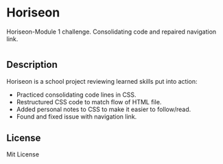 # Horiseon
Horiseon-Module 1 challenge. Consolidating code and repaired navigation link.
# <Your-Project-Title>

## Description

Horiseon is a school project reviewing learned skills put into action:

- Practiced consolidating code lines in CSS.
- Restructured CSS code to match flow of HTML file.
- Added personal notes to CSS to make it easier to follow/read.
- Found and fixed issue with navigation link.

## License

Mit License
